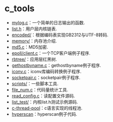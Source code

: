 # c\_tools

* [mylog.c](https://github.com/Tianer1123/c_tools/blob/master/mylog.c)：一个简单的日志输出的函数.
* [list.h](https://github.com/Tianer1123/c_tools/blob/master/list.h)：用户层内核链表.
* [encoded/](https://github.com/Tianer1123/c_tools/tree/master/encoded)：根据编码表实现GB2312与UTF-8转码.
* [memory/](https://github.com/Tianer1123/c_tools/tree/master/memory)：内存池介绍.
* [md5.c](https://github.com/Tianer1123/c_tools/blob/master/md5.c)：MD5加密.
* [epoll/client.c](https://github.com/Tianer1123/c_tools/blob/master/epoll/client.c)：一个TCP客户端例子程序.
* [rbtree/](https://github.com/Tianer1123/c_tools/tree/master/rbtree)：应用层红黑树.
* [gethostbyname.c](https://github.com/Tianer1123/c_tools/blob/master/gethostbyname.c)：gethostbyname例子程序.
* [iconv.c](https://github.com/Tianer1123/c_tools/blob/master/iconv.c)：iconv库编码转换例子程序.
* [socketpair.c](https://github.com/Tianer1123/c_tools/blob/master/socketpair.c)：socketpair例子程序.
* [scripts/](https://github.com/Tianer1123/c_tools/tree/master/scripts)：一些脚本工具.
* [file_num.c](https://github.com/Tianer1123/c_tools/blob/master/file_num.c)：代码量统计工具.
* [read_config.c](https://github.com/Tianer1123/c_tools/blob/master/read_config.c)：读配置文件源码.
* [list_test/](https://github.com/Tianer1123/c_tools/tree/master/list_test)：内核list.h测试示例源码.
* [c-thread-pool](https://github.com/Pithikos/C-Thread-Pool)：c语言实现的线程池.
* [hyperscan](https://github.com/Tianer1123/c_tools/tree/master/hyperscan)：hyperscan例子代码.
